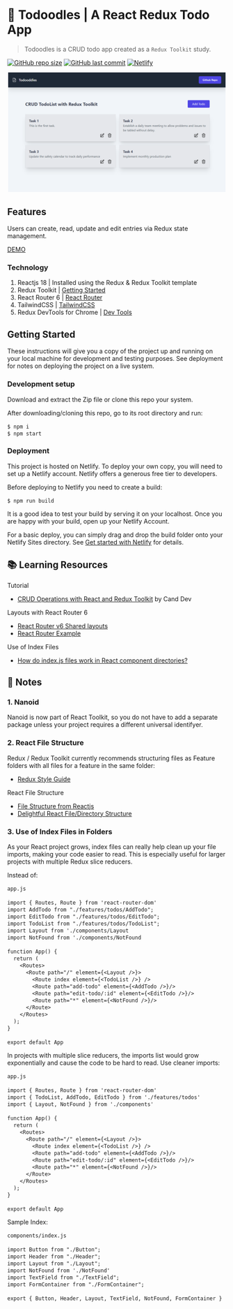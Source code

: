 # :rocket: Todoodles | A React Redux Todo App

> Todoodles is a CRUD todo app created as a `Redux Toolkit` study.

[![GitHub repo size][github-img]][github-url]
[![GitHub last commit][github-commit]][github-url]
[![Netlify][netlify-img]][netlify-url]

<!-- Badges to Add: Netlify build, twitter, license? -->

<p align="center">
  <img src="src/assets/rtk-todoodles.png" alt="Redux Toolkit with TailwindCSS Todo App" width="500">
</p>

## Features

Users can create, read, update and edit entries via Redux state management.

[DEMO](https://todoodles-redux-toolkit-tailwind-app.netlify.app/ "RTK Tailwind Todo Demo")

### Technology

1. Reactjs 18 | Installed using the Redux & Redux Toolkit template
2. Redux Toolkit | [Getting Started](https://redux-toolkit.js.org/introduction/getting-started)
3. React Router 6 | [React Router](https://reactrouter.com/en/v6.3.0/getting-started/overview)
4. TailwindCSS | [TailwindCSS](https://tailwindcss.com/docs/installation)
5. Redux DevTools for Chrome | [Dev Tools](https://chrome.google.com/webstore/detail/redux-devtools/lmhkpmbekcpmknklioeibfkpmmfibljd?hl=en)


## Getting Started

These instructions will give you a copy of the project up and running on your local machine for development and testing purposes. See deployment for notes on deploying the project on a live system.

### Development setup

Download and extract the Zip file or clone this repo your system.

After downloading/cloning this repo, go to its root directory and run:

```
$ npm i
$ npm start
```

### Deployment

This project is hosted on Netlify. To deploy your own copy, you will need to set up a Netlify account. Netlify offers a generous free tier to developers.

Before deploying to Netlify you need to create a build:

```
$ npm run build
```

It is a good idea to test your build by serving it on your localhost. Once you are happy with your build, open up your Netlify Account.

For a basic deploy, you can simply drag and drop the build folder onto your Netlify Sites directory. See [Get started with Netlify](https://docs.netlify.com/get-started/) for details.

## :books: Learning Resources

Tutorial
   - [CRUD Operations with React and Redux Toolkit](https://www.youtube.com/watch?v=SgnlgEEkqSo) by Cand Dev

Layouts with React Router 6
   - [React Router v6 Shared layouts](https://stackoverflow.com/questions/70236929/react-router-v6-shared-layouts)
   - [React Router Example](https://stackblitz.com/github/remix-run/react-router/tree/main/examples/basic?file=src%2FApp.tsx)

Use of Index Files
   - [How do index.js files work in React component directories?](https://stackoverflow.com/questions/44092341/how-do-index-js-files-work-in-react-component-directories)


## :memo: Notes

### 1. Nanoid
Nanoid is now part of React Toolkit, so you do not have to add a separate package unless your project requires a different universal identifyer.

### 2. React File Structure
Redux / Redux Toolkit currently recommends structuring files as Feature folders with all files for a feature in the same folder:

   - [Redux Style Guide](https://redux.js.org/style-guide/#structure-files-as-feature-folders-with-single-file-logic)

React File Structure
   - [File Structure from Reactjs](https://reactjs.org/docs/faq-structure.html)
   - [Delightful React File/Directory Structure](https://www.joshwcomeau.com/react/file-structure/)

### 3. Use of Index Files in Folders
As your React project grows, index files can really help clean up your file imports, making your code easier to read. This is especially useful for larger projects with multiple Redux slice reducers.

Instead of:
```
app.js

import { Routes, Route } from 'react-router-dom'
import AddTodo from "./features/todos/AddTodo";
import EditTodo from "./features/todos/EditTodo";
import TodoList from "./features/todos/TodoList";
import Layout from './components/Layout
import NotFound from './components/NotFound

function App() {
  return (
    <Routes>
      <Route path="/" element={<Layout />}>
        <Route index element={<TodoList />} />
        <Route path="add-todo" element={<AddTodo />}/>
        <Route path="edit-todo/:id" element={<EditTodo />}/>
        <Route path="*" element={<NotFound />}/>
      </Route>
    </Routes>
  );
}

export default App

```
In projects with multiple slice reducers, the imports list would grow exponentially and cause the code to be hard to read. Use cleaner imports:
```
app.js

import { Routes, Route } from 'react-router-dom'
import { TodoList, AddTodo, EditTodo } from './features/todos'
import { Layout, NotFound } from './components'

function App() {
  return (
    <Routes>
      <Route path="/" element={<Layout />}>
        <Route index element={<TodoList />} />
        <Route path="add-todo" element={<AddTodo />}/>
        <Route path="edit-todo/:id" element={<EditTodo />}/>
        <Route path="*" element={<NotFound />}/>
      </Route>
    </Routes>
  );
}

export default App
```
Sample Index:
```
components/index.js

import Button from "./Button";
import Header from "./Header";
import Layout from "./Layout";
import NotFound from './NotFound'
import TextField from "./TextField";
import FormContainer from "./FormContainer";

export { Button, Header, Layout, TextField, NotFound, FormContainer }

```

<!-- Markdown link & img dfn's -->
[github-img]: https://img.shields.io/github/repo-size/lisawagner/rtk-tailwind-todo?logo=github&style=flat-square
[github-url]: https://github.com/lisawagner/rtk-tailwind-todo
[github-commit]: https://img.shields.io/github/last-commit/lisawagner/rtk-tailwind-todo?logo=github&style=flat-square

[netlify-img]: https://img.shields.io/netlify/8f53362b-5385-445d-bff8-fbf44086fa13?style=flat-square
[netlify-url]: https://todoodles-redux-toolkit-tailwind-app.netlify.app/
